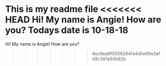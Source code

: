 This is my readme file
<<<<<<< HEAD
Hi! My name is Angie! How are you?
Todays date is 10-18-18
=======
Hi! My name is Angie! How are you?
>>>>>>> 4ec9ea6f0556264fa4d5e99e3af49c381e64b62b
